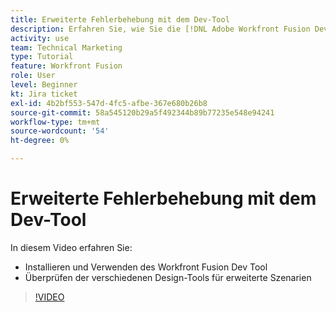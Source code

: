 ```yaml
---
title: Erweiterte Fehlerbehebung mit dem Dev-Tool
description: Erfahren Sie, wie Sie die [!DNL Adobe Workfront Fusion Dev Tool]und überprüfen Sie die verschiedenen erweiterten Design-Tools für Szenarien.
activity: use
team: Technical Marketing
type: Tutorial
feature: Workfront Fusion
role: User
level: Beginner
kt: Jira ticket
exl-id: 4b2bf553-547d-4fc5-afbe-367e680b26b8
source-git-commit: 58a545120b29a5f492344b89b77235e548e94241
workflow-type: tm+mt
source-wordcount: '54'
ht-degree: 0%

---
```


# Erweiterte Fehlerbehebung mit dem Dev-Tool

In diesem Video erfahren Sie:

* Installieren und Verwenden des Workfront Fusion Dev Tool
* Überprüfen der verschiedenen Design-Tools für erweiterte Szenarien

>[!VIDEO](https://video.tv.adobe.com/v/335302/?quality=12)
